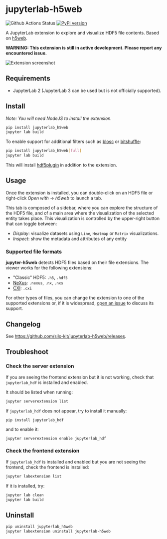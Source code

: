 # jupyterlab-h5web

![Github Actions Status](https://github.com/silx-kit/jupyterlab-h5web/workflows/Build/badge.svg)
[![PyPI version](https://badge.fury.io/py/jupyterlab-h5web.svg)](https://badge.fury.io/py/jupyterlab-h5web)

A JupyterLab extension to explore and visualize HDF5 file contents. Based on
[h5web](https://github.com/silx-kit/h5web).

**WARNING: This extension is still in active development. Please report any
encountered issue.**

![Extension screenshot](https://user-images.githubusercontent.com/42204205/106109102-6c280100-6149-11eb-96eb-38a14983702f.png)

## Requirements

- JupyterLab 2 (JupyterLab 3 can be used but is not officially supported).

## Install

_Note: You will need NodeJS to install the extension._

```bash
pip install jupyterlab_h5web
jupyter lab build
```

To enable support for additional filters such as
[blosc](https://github.com/Blosc/hdf5-blosc) or
[bitshuffle](https://github.com/kiyo-masui/bitshuffle):

```bash
pip install jupyterlab_h5web[full]
jupyter lab build
```

This will install [hdf5plugin](https://pypi.org/project/hdf5plugin/) in addition
to the extension.

## Usage

Once the extension is installed, you can double-click on an HDF5 file or
right-click _Open with_ -> _h5web_ to launch a tab.

This tab is composed of a sidebar, where you can explore the structure of the
HDF5 file, and of a main area where the visualization of the selected entity
takes place. This visualization is controlled by the upper-right button that can
toggle between:

- _Display_: visualize datasets using `Line`, `Heatmap` or `Matrix`
  visualizations.
- _Inspect_: show the metadata and attributes of any entity

### Supported file formats

**jupyter-h5web** detects HDF5 files based on their file extensions. The viewer
works for the following extensions:

- "Classic" HDF5: `.h5`, `.hdf5`
- [NeXus](https://www.nexusformat.org/): `.nexus`, `.nx`, `.nxs`
- [CXI](https://cxidb.org/cxi.html): `.cxi`

For other types of files, you can change the extension to one of the supported
extensions or, if it is widespread,
[open an issue](https://github.com/silx-kit/jupyterlab-h5web/issues) to discuss
its support.

## Changelog

See https://github.com/silx-kit/jupyterlab-h5web/releases.

## Troubleshoot

### Check the server extension

If you are seeing the frontend extension but it is not working, check that
`jupyterlab_hdf` is installed and enabled.

It should be listed when running:

```bash
jupyter serverextension list
```

If `jupyterlab_hdf` does not appear, try to install it manually:

```
pip install jupyterlab_hdf
```

and to enable it:

```
jupyter serverextension enable jupyterlab_hdf
```

### Check the frontend extension

If `jupyterlab_hdf` is installed and enabled but you are not seeing the
frontend, check the frontend is installed:

```bash
jupyter labextension list
```

If it is installed, try:

```bash
jupyter lab clean
jupyter lab build
```

## Uninstall

```bash
pip uninstall jupyterlab_h5web
jupyter labextension uninstall jupyterlab-h5web
```
